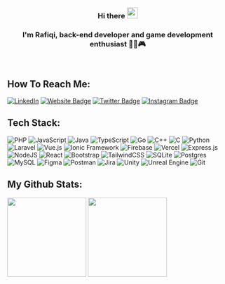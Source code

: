 
### <div align="center">Hi there <img src="https://media.giphy.com/media/hvRJCLFzcasrR4ia7z/giphy.gif" width="25"> </samp></div>  
### <div align="center">I'm Rafiqi, back-end developer and game development enthusiast 👨‍💻🎮</div>  


<br/>  

## How To Reach Me:  
[![LinkedIn](https://img.shields.io/badge/LinkedIn-%230077B5.svg?logo=linkedin&logoColor=white)](https://linkedin.com/in/fariz-rafiqi) 
[![Website Badge](https://img.shields.io/badge/Website-3b5998?style=flat-square&logo=google-chrome&logoColor=white)](https://farizrafiqi.github.io)
[![Twitter Badge](https://img.shields.io/badge/-Twitter-00acee?style=flat-square&logo=Twitter&logoColor=white)](https://twitter.com/rafiqi_fariz)
[![Instagram Badge](https://img.shields.io/badge/-Instagram-e4405f?style=flat-square&logo=Instagram&logoColor=white)](https://instagram.com/rafiqi_fariz/)

## Tech Stack:
![PHP](https://img.shields.io/badge/php-AEB2D5.svg?style=flat&logo=php&logoColor=white) ![JavaScript](https://img.shields.io/badge/javascript-yellow.svg?style=flat&logo=javascript&logoColor=white) ![Java](https://img.shields.io/badge/java-ED1D25.svg?style=flat&logo=java&logoColor=white) ![TypeScript](https://img.shields.io/badge/typescript-%23007ACC.svg?style=flat&logo=typescript&logoColor=white) ![Go](https://img.shields.io/badge/go-%2300ADD8.svg?style=flat&logo=go&logoColor=white) ![C++](https://img.shields.io/badge/c++-%2300599C.svg?style=flat&logo=c%2B%2B&logoColor=white) ![C](https://img.shields.io/badge/c-%2300599C.svg?style=flat&logo=c&logoColor=white) ![Python](https://img.shields.io/badge/python-FFD43B.svg?style=flat&logo=python&logoColor=white) ![Laravel](https://img.shields.io/badge/laravel-F05340.svg?style=flat&logo=laravel&logoColor=white) ![Vue.js](https://img.shields.io/badge/vuedotjs-41B883.svg?style=flat&logo=vuedotjs&logoColor=white) ![Ionic Framework](https://img.shields.io/badge/ionic-4087FF.svg?style=flat&logo=ionic&logoColor=white) ![Firebase](https://img.shields.io/badge/firebase-%23039BE5.svg?style=flat&logo=firebase) ![Vercel](https://img.shields.io/badge/vercel-%23000000.svg?style=flat&logo=vercel&logoColor=white) ![Express.js](https://img.shields.io/badge/express.js-%23404d59.svg?style=flat&logo=express&logoColor=%2361DAFB) ![NodeJS](https://img.shields.io/badge/node.js-6DA55F?style=flat&logo=node.js&logoColor=white) ![React](https://img.shields.io/badge/react-%2320232a.svg?style=flat&logo=react&logoColor=%2361DAFB) ![Bootstrap](https://img.shields.io/badge/bootstrap-602C50.svg?style=flat&logo=bootstrap&logoColor=white) ![TailwindCSS](https://img.shields.io/badge/tailwindcss-%2338B2AC.svg?style=flat&logo=tailwind-css&logoColor=white) ![SQLite](https://img.shields.io/badge/sqlite-%2307405e.svg?style=flat&logo=sqlite&logoColor=white) ![Postgres](https://img.shields.io/badge/postgres-%23316192.svg?style=flat&logo=postgresql&logoColor=white) ![MySQL](https://img.shields.io/badge/mysql-F29111.svg?style=flat&logo=mysql&logoColor=00758F) ![Figma](https://img.shields.io/badge/figma-red.svg?style=flat&logo=figma&logoColor=white) ![Postman](https://img.shields.io/badge/Postman-FF6C37?style=flat&logo=postman&logoColor=white) ![Jira](https://img.shields.io/badge/jira-%230A0FFF.svg?style=flat&logo=jira&logoColor=white) ![Unity](https://img.shields.io/badge/unity-%23000000.svg?style=flat&logo=unity&logoColor=white) ![Unreal Engine](https://img.shields.io/badge/unreal-black.svg?style=flat&logo=unrealengine&logoColor=white) ![Git](https://img.shields.io/badge/git-black.svg?style=flat&logo=git&logoColor=white)

## My Github Stats:
<p>
  <img height="180em" src="https://github-readme-stats.vercel.app/api?username=FarizRafiqi&show_icons=true&hide_border=true&&count_private=true&include_all_commits=true" />
  <img height="180em" src="https://github-readme-stats.vercel.app/api/top-langs/?username=FarizRafiqi&show_icons=true&hide_border=true&layout=compact&langs_count=8"/>
</p>

<!--
**FarizRafiqi/FarizRafiqi** is a ✨ _special_ ✨ repository because its `README.md` (this file) appears on your GitHub profile.

Here are some ideas to get you started:

- 🔭 I’m currently working on ...
- 🌱 I’m currently learning ...
- 👯 I’m looking to collaborate on ...
- 🤔 I’m looking for help with ...
- 💬 Ask me about ...
- 📫 How to reach me: ...
- 😄 Pronouns: ...
- ⚡ Fun fact: ...
-->
